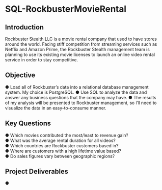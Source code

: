 # SQL-RockbusterMovieRental
## Introduction
Rockbuster Stealth LLC is a movie rental company that used to have stores around the world. Facing stiff competition from streaming services such as Netflix and Amazon Prime, the Rockbuster Stealth management team is planning to use its existing movie licenses to launch an online video rental service in order to stay competitive.  
## Objective
● Load all of Rockbuster’s data into a relational database management system. My choice is PostgreSQL.
● Use SQL to analyze the data and answer any business questions that the company may have.
● The results of my analysis will be presented to Rockbuster management, so I’ll need to visualize the data in an easy-to-consume manner.
## Key Questions
● Which movies contributed the most/least to revenue gain?     
● What was the average rental duration for all videos?   
● Which countries are Rockbuster customers based in?   
● Where are customers with a high lifetime value based?   
● Do sales figures vary between geographic regions? 
## Project Deliverables
●
